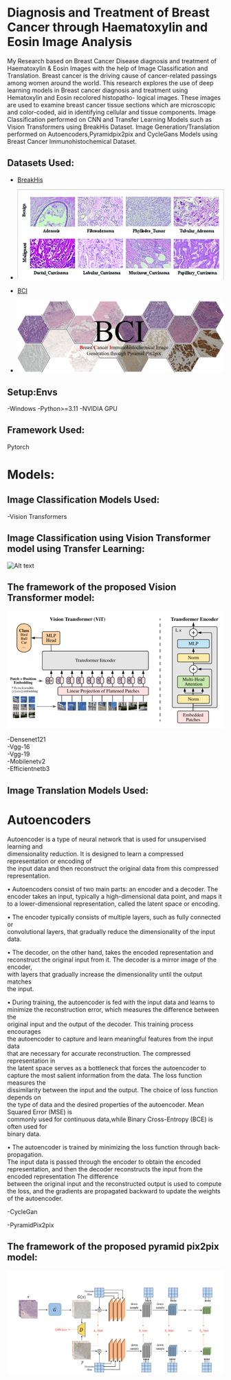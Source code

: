 # Diagnosis and Treatment of Breast Cancer through Haematoxylin and Eosin Image Analysis

My Research based on Breast Cancer Disease diagnosis and treatment of Haematoxylin & Eosin Images with the help of Image Classification and Translation.
Breast cancer is the driving cause of cancer-related
passings among women around the world. This research explores
the use of deep learning models in Breast cancer diagnosis and
treatment using Hematoxylin and Eosin recolored histopatho-
logical images. These images are used to
examine breast cancer tissue sections which are
microscopic and color-coded, aid in identifying cellular and tissue
components.
Image Classification performed on CNN and Transfer Learning Models such as Vision Transformers using BreakHis Dataset.
Image Generation/Translation performed on Autoencoders,Pyramidpix2pix and CycleGans Models using Breast Cancer Immunohistochemical Dataset.

## Datasets Used:

- [BreakHis](https://web.inf.ufpr.br/vri/databases/breast-cancer-histopathological-database-breakhis/)

- ![Alt text](https://github.com/SidraAnsari/Fyp-Code/blob/main/Representative-examples-of-BreaKHis-dataset.png)
  
- [BCI](https://bci.grand-challenge.org/dataset/)
  
- ![Alt text](https://github.com/SidraAnsari/Fyp-Code/blob/main/datasetpreview6.png)

## Setup:Envs
-Windows
-Python>=3.11
-NVIDIA GPU 

## Framework Used:
Pytorch

# Models:
## Image Classification Models Used:
-Vision Transformers<br>

## Image Classification using Vision Transformer model using Transfer Learning:

![Alt text](https://github.com/SidraAnsari/Fyp-Code/blob/main/vit%20#model%20image.jpg)

## The framework of the proposed Vision Transformer model:

![Alt text](https://github.com/SidraAnsari/Fyp-Code/blob/main/vit%20arch.png)

-Densenet121<br>
-Vgg-16<br>
-Vgg-19<br>
-Mobilenetv2<br>
-Efficientnetb3

## Image Translation Models Used:
# Autoencoders<br>
Autoencoder is a type of neural network that is used for unsupervised learning and <br> dimensionality reduction. It is designed to learn a compressed representation or encoding of <br>the input data and then reconstruct the original data from this compressed representation.<br>

• Autoencoders consist of two main parts: an encoder and a decoder. The <br>
encoder takes an input, typically a high-dimensional data point, and maps it <br>
to a lower-dimensional representation, called the latent space or encoding.<br>

• The encoder typically consists of multiple layers, such as fully connected or <br>
convolutional layers, that gradually reduce the dimensionality of the input <br>
data.<br>

• The decoder, on the other hand, takes the encoded representation and <br>
reconstruct the original input from it. The decoder is a mirror image of the encoder,<br>
with layers that gradually increase the dimensionality until the output matches <br>
the input.<br>

• During training, the autoencoder is fed with the input data and learns to <br>
minimize the reconstruction error, which measures the difference between the <br>
original input and the output of the decoder. This training process encourages <br>
the autoencoder to capture and learn meaningful features from the input data <br>
that are necessary for accurate reconstruction. The compressed representation in <br>
the latent space serves as a bottleneck that forces the autoencoder to <br>
capture the most salient information from the data. The loss function measures the <br>dissimilarity between the input and the output. The choice of loss function depends on <br>
the type of data and the desired properties of the autoencoder. Mean Squared Error (MSE) is <br>commonly used for continuous data,while Binary Cross-Entropy (BCE) is often used for <br>
binary data.

• The autoencoder is trained by minimizing the loss function through back-propagation.<br> The input data is passed through the encoder to obtain the encoded representation, and then the decoder reconstructs the input from the encoded representation The difference <br>between the original input and the reconstructed output is used to compute the loss, and the gradients are propagated backward to update the weights of the autoencoder.
<br>

-CycleGan<br>

-PyramidPix2pix

## The framework of the proposed pyramid pix2pix model:

![Alt text](https://github.com/SidraAnsari/Fyp-Code/blob/main/Pyramidpix2pix%20framework.png)



